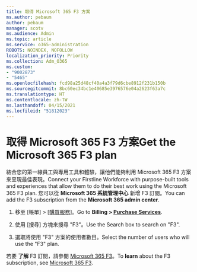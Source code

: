 ```yaml
---
title: 取得 Microsoft 365 F3 方案
ms.author: pebaum
author: pebaum
manager: scotv
ms.audience: Admin
ms.topic: article
ms.service: o365-administration
ROBOTS: NOINDEX, NOFOLLOW
localization_priority: Priority
ms.collection: Adm_O365
ms.custom:
- "9002873"
- "5465"
ms.openlocfilehash: fcd98a25d48cf40a4a3f79d6cbe8912f231b150b
ms.sourcegitcommit: 8bc60ec34bc1e40685e3976576e04a2623f63a7c
ms.translationtype: HT
ms.contentlocale: zh-TW
ms.lasthandoff: 04/15/2021
ms.locfileid: "51812023"
---
```

# <a name="get-the-microsoft-365-f3-plan"></a><span data-ttu-id="561af-102">取得 Microsoft 365 F3 方案</span><span class="sxs-lookup"><span data-stu-id="561af-102">Get the Microsoft 365 F3 plan</span></span>

<span data-ttu-id="561af-103">結合您的第一線員工與專用工具和體驗，讓他們能夠利用 Microsoft 365 F3 方案來呈現最佳表現。</span><span class="sxs-lookup"><span data-stu-id="561af-103">Connect your Firstline Workforce with purpose-built tools and experiences that allow them to do their best work using the Microsoft 365 F3 plan.</span></span> <span data-ttu-id="561af-104">您可以從 **Microsoft 365 系統管理中心** 新增 F3 訂閱。</span><span class="sxs-lookup"><span data-stu-id="561af-104">You can add the F3 subscription from the **Microsoft 365 admin center**.</span></span>

1. <span data-ttu-id="561af-105">移至 [帳單] > [[購買服務]](https://go.microsoft.com/fwlink/p/?linkid=868433)。</span><span class="sxs-lookup"><span data-stu-id="561af-105">Go to **Billing > [Purchase Services](https://go.microsoft.com/fwlink/p/?linkid=868433)**.</span></span>

2. <span data-ttu-id="561af-106">使用 [搜尋] 方塊來搜尋 "F3"。</span><span class="sxs-lookup"><span data-stu-id="561af-106">Use the Search box to search on "F3".</span></span>

3. <span data-ttu-id="561af-107">選取將使用 "F3" 方案的使用者數目。</span><span class="sxs-lookup"><span data-stu-id="561af-107">Select the number of users who will use the "F3" plan.</span></span>

<span data-ttu-id="561af-108">若要 **了解** F3 訂閱，請參閱 [Microsoft 365 F3](https://www.microsoft.com/microsoft-365/microsoft-365-enterprise-f3?activetab=pivot%3aoverviewtab)。</span><span class="sxs-lookup"><span data-stu-id="561af-108">To **learn** about the F3 subscription, see [Microsoft 365 F3](https://www.microsoft.com/microsoft-365/microsoft-365-enterprise-f3?activetab=pivot%3aoverviewtab).</span></span>
